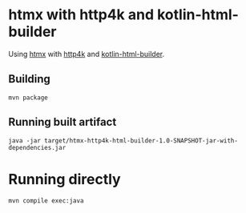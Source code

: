 # htmx with http4k and kotlin-html-builder

Using [htmx](https://htmx.org/) with [http4k](https://www.http4k.org/) and [kotlin-html-builder](https://github.com/mikaelstaldal/kotlin-html-builder).

## Building

```shell
mvn package
```

## Running built artifact

```shell
java -jar target/htmx-http4k-html-builder-1.0-SNAPSHOT-jar-with-dependencies.jar
```

# Running directly

```shell
mvn compile exec:java
```

